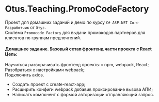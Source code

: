 # Otus.Teaching.PromoCodeFactory

Проект для домашних заданий и демо по курсу `C# ASP.NET Core Разработчик` от `Отус`.  
Cистема `Promocode Factory` для выдачи промокодов партнеров для клиентов по группам предпочтений.

#### Домашнее задание. Базовый сетап фронтенд части проекта с React Цель:

Научиться разворачивать фронтенд проекты с npm, webpack, React;  
Разобраться с настройками webpack;  
Подключить axios.

* Создать проект с create-react-app;
* Расширить конфиги webpack добавив проксирование вызова АПИ;
* Написать компонент с формой авторизации отправляющий запрос.
